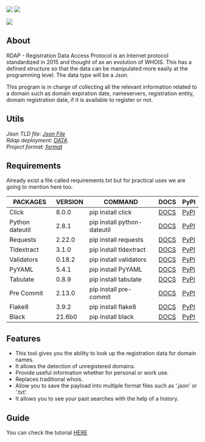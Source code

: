 ![](https://img.shields.io/badge/Python%20Version->=3.6-blue) ![](https://img.shields.io/badge/Code%20style%20-Black-black)

![](https://www.selectallfromdual.com/blog/wp-content/uploads/2019/11/rdap.jpg)

## About

RDAP - Registration Data Access Protocol is an Internet protocol standardized in 2015 and thought of as an evolution of WHOIS. This has a defined structure so that the data can be manipulated more easily at the programming level. The data type will be a Json.

This program is in charge of collecting all the relevant information related to a domain such as domain expiration date, nameservers, registration entity, domain registration date, if it is available to register or not.


## Utils
*Json TLD file:  [Json File](https://data.iana.org/rdap/dns.json)* \
*Rdap deployment:  [DATA](https://deployment.rdap.org/)* \
*Project format: [format](https://github.com/alexeipopov95/rdap-cli/blob/master/docs/black_and_flake.md)*

## Requirements
Already exist a file called requirements.txt but for practical uses we are going to mention here too.


|PACKAGES|VERSION|COMMAND|DOCS|PyPI|
| ------------ | ------------ | ------------ | ------------ |------------ |
|Click|8.0.0|pip install click|[DOCS](https://click.palletsprojects.com/en/8.0.x/)|[PyPI](https://pypi.org/project/click/)|
|Python dateutil|2.8.1|pip install python-dateutil|[DOCS](https://dateutil.readthedocs.io/en/stable/)|[PyPI](https://pypi.org/project/python-dateutil/)|
|Requests|2.22.0|pip install requests|[DOCS](https://docs.python-requests.org/en/master/)|[PyPI](https://pypi.org/project/requests/)|
|Tldextract|3.1.0|pip install tldextract|[DOCS](https://github.com/john-kurkowski/tldextract)|[PyPI](https://pypi.org/project/tldextract/)|
|Validators|0.18.2|pip install validators|[DOCS](https://github.com/kvesteri/validators)|[PyPI](https://pypi.org/project/validators/)|
|PyYAML|5.4.1|pip install PyYAML|[DOCS](https://pyyaml.org/wiki/PyYAMLDocumentation)|[PyPI](https://pypi.org/project/PyYAML/)|
|Tabulate|0.8.9|pip install tabulate|[DOCS](https://github.com/astanin/python-tabulate)|[PyPI](https://pypi.org/project/tabulate/)|
|Pre Commit|2.13.0|pip install pre-commit|[DOCS](https://pre-commit.com/)|[PyPI](https://pypi.org/project/pre-commit/)|
|Flake8|3.9.2|pip install flake8|[DOCS](https://flake8.pycqa.org/en/latest/)|[PyPI](https://pypi.org/project/flake8/)|
|Black|21.6b0|pip install black|[DOCS](https://github.com/psf/black)|[PyPI](https://pypi.org/project/black/)|


## Features
- This tool gives you the ability to look up the registration data for domain names.
- It allows the detection of unregistered domains.
- Provide useful information whether for personal or work use.
- Replaces traditional whois.
- Allow you to save the payload into multiple format files such as '.json' or '.txt'.
- It allows you to see your past searches with the help of a history.

## Guide
You can check the tutorial [HERE](https://github.com/alexeipopov95/rdap-cli/blob/master/docs/user_guide.md)
